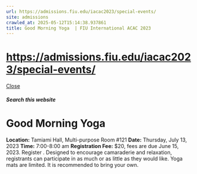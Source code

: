 ```yaml
---
url: https://admissions.fiu.edu/iacac2023/special-events/
site: admissions
crawled_at: 2025-05-12T15:14:38.937861
title: Good Morning Yoga  | FIU International ACAC 2023
---
```


# https://admissions.fiu.edu/iacac2023/special-events/

[ Close ](https://admissions.fiu.edu/iacac2023/special-events/yoga/)
##### Search this website
# Good Morning Yoga 
**Location:** Tamiami Hall, Multi-purpose Room #121
**Date:** Thursday, July 13, 2023
**Time:** 7:00-8:00 am
**Registration Fee:** $20, fees are due June 15, 2023. Register .
Designed to encourage camaraderie and relaxation, registrants can participate in as much or as little as they would like.
Yoga mats are limited. It is recommended to bring your own.

